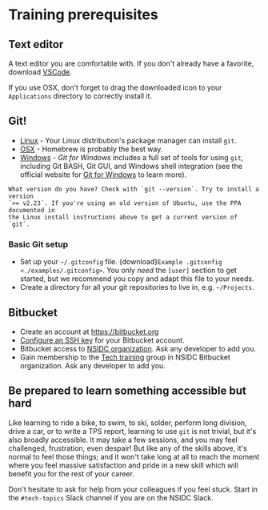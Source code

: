 # Training prerequisites

## Text editor

A text editor you are comfortable with. If you don't already have a favorite,
download [VSCode](https://code.visualstudio.com/).

If you use OSX, don't forget to drag the downloaded icon to your `Applications`
directory to correctly install it.


## Git!

* [Linux](https://git-scm.com/download/linux) - Your Linux distribution's
  package manager can install `git`.
* [OSX](https://git-scm.com/download/mac) - Homebrew is probably the best way.
* [Windows](https://git-scm.com/download/win) - _Git for Windows_ includes a
  full set of tools for using `git`, including Git BASH, Git GUI, and Windows
  shell integration (see the official website for [Git for Windows](https://gitforwindows.org/)
  to learn more).


```{note}
What version do you have? Check with `git --version`. Try to install a version
`>= v2.23`. If you're using an old version of Ubuntu, use the PPA documented in
the Linux install instructions above to get a current version of `git`.
```


### Basic Git setup

* Set up your `~/.gitconfig` file.
  {download}`Example .gitconfig <./examples/.gitconfig>`. You only _need_ the
  `[user]` section to get started, but we recommend you copy and adapt this
  file to your needs.
* Create a directory for all your git repositories to live in, e.g.
  `~/Projects`.


## Bitbucket

* Create an account at https://bitbucket.org
* [Configure an SSH key](https://support.atlassian.com/bitbucket-cloud/docs/set-up-an-ssh-key/)
  for your Bitbucket account.
* Bitbucket access to [NSIDC organization](https://bitbucket.org/nsidc/).
  Ask any developer to add you.
* Gain membership to the [Tech training](https://bitbucket.org/nsidc/workspace/settings/groups/tech-training)
  group in NSIDC Bitbucket organization. Ask any developer to add you.


## Be prepared to learn something accessible but hard

Like learning to ride a bike, to swim, to ski, solder, perform long division,
drive a car, or to write a TPS report, learning to use `git` is not trivial,
but it's also broadly accessible. It may take a few sessions, and you may feel
challenged, frustration, even despair! But like any of the skills above, it's
normal to feel those things; and it won't take long at all to reach the moment
where you feel massive satisfaction and pride in a new skill which will benefit
you for the rest of your career. 

Don't hesitate to ask for help from your colleagues if you feel stuck. Start in
the `#tech-topics` Slack channel if you are on the NSIDC Slack.
